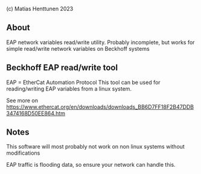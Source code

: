 (c) Matias Henttunen 2023

About
------
EAP network variables read/write utility.
Probably incomplete, but works for simple read/write network variables
on Beckhoff systems

Beckhoff EAP read/write tool
----------------------------
EAP = EtherCat Automation Protocol
This tool can be used for reading/writing EAP variables from a linux system.

See more on https://www.ethercat.org/en/downloads/downloads_BB6D7FF18F2B47DDB3474168D50EE864.htm


Notes
--------
This software will most probably not work on non linux systems without modifications

EAP traffic is flooding data, so ensure your network can handle this.



